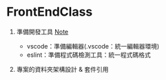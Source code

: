 # FrontEndClass

1. 準備開發工具 [Note](http://www.evernote.com/l/AAeap5z2RL5GcKsxuoJnLJG8G7e4dV18gZU/)
    - vscode：準備編輯器(.vscode：統一編輯器環境)
    - eslint：準備程式碼檢測工具：統一程式碼格式

2. 專案的資料夾架構設計 & 套件引用